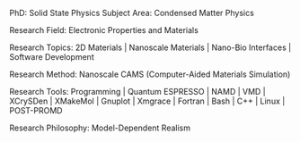 PhD: Solid State Physics
Subject Area: Condensed Matter Physics

Research Field: Electronic Properties and Materials

Research Topics: 2D Materials | Nanoscale Materials | Nano-Bio Interfaces | Software Development

Research Method: Nanoscale CAMS (Computer-Aided Materials Simulation)

Research Tools: Programming | Quantum ESPRESSO | NAMD | VMD | XCrySDen | XMakeMol | Gnuplot | Xmgrace | Fortran | Bash | C++ | Linux | POST-PROMD

Research Philosophy: Model-Dependent Realism
